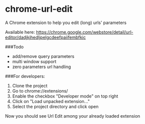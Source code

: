 chrome-url-edit
===============

A Chrome extension to help you edit (long) urls' parameters

Available here: https://chrome.google.com/webstore/detail/url-editor/dadjkjhedljpelgcdeefpaiifembfkic

###Todo

- add/remove query parameters
- multi window support
- zero parameters url handling

###For developers:

1. Clone the project
2. Go to chrome://extensions/
3. Enable the checkbox "Developer mode" on top right
4. Click on "Load unpacked extension..."
5. Select the project directory and click open

Now you should see Url Edit among your already loaded extension
